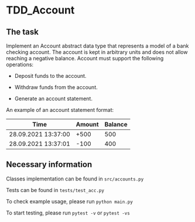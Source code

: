 # TDD_Account

## The task
Implement an Account abstract data type that represents a model of a bank checking account. The account is kept in arbitrary units and does not allow reaching a negative balance. Account must support the following operations:

- Deposit funds to the account.

- Withdraw funds from the account.

- Generate an account statement.

An example of an account statement format:

|   Time   | Amount | Balance |
| ----------------- | -- | -- |
|28.09.2021 13:37:00| +500| 500 |
|28.09.2021 13:37:01| -100| 400 |


## Necessary information

Classes implementation can be found in `src/accounts.py`

Tests can be found in `tests/test_acc.py`

To check example usage, please run `python main.py`

To start testing, please run `pytest -v` or `pytest -vs`

